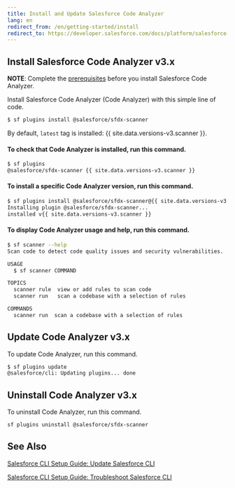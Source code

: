 ```yaml
---
title: Install and Update Salesforce Code Analyzer
lang: en
redirect_from: /en/getting-started/install
redirect_to: https://developer.salesforce.com/docs/platform/salesforce-code-analyzer/guide/setup.html#install-salesforce-code-analyzer-v3x
---
```


## Install Salesforce Code Analyzer v3.x

**NOTE**: Complete the [prerequisites](./en/v3.x/getting-started/prerequisites/) before you install Salesforce Code Analyzer. 
	
Install Salesforce Code Analyzer (Code Analyzer) with this simple line of code.

```bash
$ sf plugins install @salesforce/sfdx-scanner
```
By default, `latest` tag is installed: {{ site.data.versions-v3.scanner }}. 

#### To check that Code Analyzer is installed, run this command.

```bash
$ sf plugins
@salesforce/sfdx-scanner {{ site.data.versions-v3.scanner }}
```

#### To install a specific Code Analyzer version, run this command.

```bash
$ sf plugins install @salesforce/sfdx-scanner@{{ site.data.versions-v3.scanner }}
Installing plugin @salesforce/sfdx-scanner... 
installed v{{ site.data.versions-v3.scanner }}
``` 

#### To display Code Analyzer usage and help, run this command.

```bash
$ sf scanner --help
Scan code to detect code quality issues and security vulnerabilities.

USAGE
  $ sf scanner COMMAND

TOPICS
  scanner rule  view or add rules to scan code
  scanner run   scan a codebase with a selection of rules

COMMANDS
  scanner run  scan a codebase with a selection of rules

```
## Update Code Analyzer v3.x

To update Code Analyzer, run this command.

```bash
$ sf plugins update
@salesforce/cli: Updating plugins... done
```
## Uninstall Code Analyzer v3.x

To uninstall Code Analyzer, run this command.

```bash
sf plugins uninstall @salesforce/sfdx-scanner
```

## See Also

[Salesforce CLI Setup Guide: Update Salesforce CLI](https://developer.salesforce.com/docs/atlas.en-us.sfdx_setup.meta/sfdx_setup/sfdx_setup_update_cli.htm#sfdx_setup_update_cli)

[Salesforce CLI Setup Guide: Troubleshoot Salesforce CLI](https://developer.salesforce.com/docs/atlas.en-us.sfdx_setup.meta/sfdx_setup/sfdx_setup_troubleshoot.htm)

